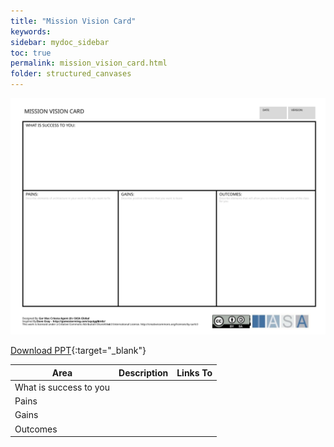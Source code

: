 ```yaml
---
title: "Mission Vision Card"
keywords: 
sidebar: mydoc_sidebar
toc: true
permalink: mission_vision_card.html
folder: structured_canvases
---
```



![image001](media/mission_vision_card001.svg)

[Download PPT](media/ppt/mission_vision_card.ppt){:target="_blank"}

| Area | Description | Links To |
| --- | --- | --- |
| What is success to you |   |   |
| Pains |   |   |
| Gains |   |   |
| Outcomes |   |   |


